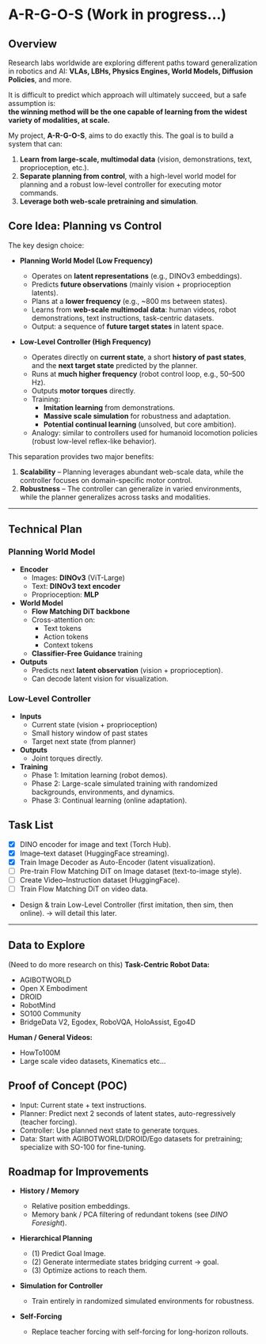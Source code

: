 # A-R-G-O-S (Work in progress...)

## Overview  

Research labs worldwide are exploring different paths toward generalization in robotics and AI: **VLAs, LBHs, Physics Engines, World Models, Diffusion Policies**, and more.  

It is difficult to predict which approach will ultimately succeed, but a safe assumption is:  
**the winning method will be the one capable of learning from the widest variety of modalities, at scale.**

My project, **A-R-G-O-S**, aims to do exactly this. The goal is to build a system that can:  

1. **Learn from large-scale, multimodal data** (vision, demonstrations, text, proprioception, etc.).  
2. **Separate planning from control**, with a high-level world model for planning and a robust low-level controller for executing motor commands.  
3. **Leverage both web-scale pretraining and simulation**.  

## Core Idea: Planning vs Control  

The key design choice:  
- **Planning World Model (Low Frequency)**  
  - Operates on **latent representations** (e.g., DINOv3 embeddings).  
  - Predicts **future observations** (mainly vision + proprioception latents).  
  - Plans at a **lower frequency** (e.g., ~800 ms between states).  
  - Learns from **web-scale multimodal data**: human videos, robot demonstrations, text instructions, task-centric datasets.  
  - Output: a sequence of **future target states** in latent space.  

- **Low-Level Controller (High Frequency)**  
  - Operates directly on **current state**, a short **history of past states**, and the **next target state** predicted by the planner.  
  - Runs at **much higher frequency** (robot control loop, e.g., 50–500 Hz).  
  - Outputs **motor torques** directly.  
  - Training:  
    - **Imitation learning** from demonstrations.  
    - **Massive scale simulation** for robustness and adaptation.  
    - **Potential continual learning** (unsolved, but core ambition).  
  - Analogy: similar to controllers used for humanoid locomotion policies (robust low-level reflex-like behavior).  

This separation provides two major benefits:  
1. **Scalability** – Planning leverages abundant web-scale data, while the controller focuses on domain-specific motor control.  
2. **Robustness** – The controller can generalize in varied environments, while the planner generalizes across tasks and modalities.  

---

## Technical Plan  

### Planning World Model  
- **Encoder**  
  - Images: **DINOv3** (ViT-Large)  
  - Text: **DINOv3 text encoder**  
  - Proprioception: **MLP**  
- **World Model**  
  - **Flow Matching DiT backbone**  
  - Cross-attention on:  
    - Text tokens  
    - Action tokens  
    - Context tokens  
  - **Classifier-Free Guidance** training  
- **Outputs**  
  - Predicts next **latent observation** (vision + proprioception).  
  - Can decode latent vision for visualization.  

### Low-Level Controller  
- **Inputs**  
  - Current state (vision + proprioception)  
  - Small history window of past states  
  - Target next state (from planner)  
- **Outputs**  
  - Joint torques directly.  
- **Training**  
  - Phase 1: Imitation learning (robot demos).  
  - Phase 2: Large-scale simulated training with randomized backgrounds, environments, and dynamics.  
  - Phase 3: Continual learning (online adaptation).  

## Task List  

- [x] DINO encoder for image and text (Torch Hub).  
- [x] Image–text dataset (HuggingFace streaming).  
- [x] Train Image Decoder as Auto-Encoder (latent visualization).  
- [ ] Pre-train Flow Matching DiT on Image dataset (text-to-image style).  
- [ ] Create Video–Instruction dataset (HuggingFace).  
- [ ] Train Flow Matching DiT on video data.
- Design & train Low-Level Controller (first imitation, then sim, then online). -> will detail this later.

---

## Data to Explore  
(Need to do more research on this)
**Task-Centric Robot Data:**  
- AGIBOTWORLD  
- Open X Embodiment  
- DROID  
- RobotMind  
- SO100 Community  
- BridgeData V2, Egodex, RoboVQA, HoloAssist, Ego4D  

**Human / General Videos:**  
- HowTo100M
- Large scale video datasets, Kinematics etc...

## Proof of Concept (POC)  

- Input: Current state + text instructions.  
- Planner: Predict next 2 seconds of latent states, auto-regressively (teacher forcing).  
- Controller: Use planned next state to generate torques.  
- Data: Start with AGIBOTWORLD/DROID/Ego datasets for pretraining; specialize with SO-100 for fine-tuning.  

## Roadmap for Improvements  

- **History / Memory**  
  - Relative position embeddings.  
  - Memory bank / PCA filtering of redundant tokens (see *DINO Foresight*).  

- **Hierarchical Planning**  
  - (1) Predict Goal Image.  
  - (2) Generate intermediate states bridging current → goal.  
  - (3) Optimize actions to reach them.  

- **Simulation for Controller**  
  - Train entirely in randomized simulated environments for robustness.  

- **Self-Forcing**  
  - Replace teacher forcing with self-forcing for long-horizon rollouts.  